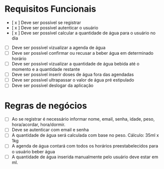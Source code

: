 # Requisitos Funcionais

- [ x ] Deve ser possível se registrar 
- [ x ] Deve ser possível autenticar o usuário
- [ x ] Deve ser possível calcular a quantidade de água para o usuário no dia
- [ ] Deve ser possível vizualizar a agenda de água
- [ ] Deve ser possível confirmar ou recusar a beber água em determinado horário
- [ ] Deve ser possível vizualizar a quantidade de água bebida até o momento e a quantidade restante
- [ ] Deve ser possível inserir doses de água fora das agendadas
- [ ] Deve ser possível ultrapassar o valor de água pré estipulado 
- [ ] Deve ser possível deslogar da aplicação 

# Regras de negócios

- [ ] Ao se registrar é necessário informar nome, email, senha, idade, peso, hora/acordar, hora/dormir.
- [ ] Deve se autenticar com email e senha
- [ ] A quantidade de água será calculada com base no peso. Cálculo: 35ml x 1kg
- [ ] A agenda de água contará com todos os horários preestabelecidos para o usuário beber água
- [ ] A quantidade de água inserida manualmente pelo usuário deve estar em ml.
